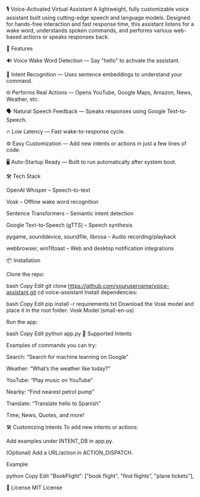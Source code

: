 🎙️ Voice-Activated Virtual Assistant
A lightweight, fully customizable voice assistant built using cutting-edge speech and language models. Designed for hands-free interaction and fast response time, this assistant listens for a wake word, understands spoken commands, and performs various web-based actions or speaks responses back.




🚀 Features

🔊 Voice Wake Word Detection — Say "hello" to activate the assistant.

🧠 Intent Recognition — Uses sentence embeddings to understand your command.

🌐 Performs Real Actions — Opens YouTube, Google Maps, Amazon, News, Weather, etc.

🗣️ Natural Speech Feedback — Speaks responses using Google Text-to-Speech.

🔥 Low Latency — Fast wake-to-response cycle.

⚙️ Easy Customization — Add new intents or actions in just a few lines of code.

🖥️ Auto-Startup Ready — Built to run automatically after system boot.





🛠️ Tech Stack

OpenAI Whisper – Speech-to-text

Vosk – Offline wake word recognition

Sentence Transformers – Semantic intent detection

Google Text-to-Speech (gTTS) – Speech synthesis

pygame, sounddevice, soundfile, librosa – Audio recording/playback

webbrowser, win11toast – Web and desktop notification integrations





📦 Installation

Clone the repo:

bash
Copy
Edit
git clone https://github.com/yourusername/voice-assistant.git
cd voice-assistant
Install dependencies:

bash
Copy
Edit
pip install -r requirements.txt
Download the Vosk model and place it in the root folder:
Vosk Model (small-en-us)

Run the app:

bash
Copy
Edit
python app.py
🧠 Supported Intents

Examples of commands you can try:

Search: “Search for machine learning on Google”

Weather: “What’s the weather like today?”

YouTube: “Play music on YouTube”

Nearby: “Find nearest petrol pump”

Translate: “Translate hello to Spanish”

Time, News, Quotes, and more!


🛠️ Customizing Intents
To add new intents or actions:

Add examples under INTENT_DB in app.py.

(Optional) Add a URL/action in ACTION_DISPATCH.

Example:

python
Copy
Edit
"BookFlight": ["book flight", "find flights", "plane tickets"],





📄 License
MIT License